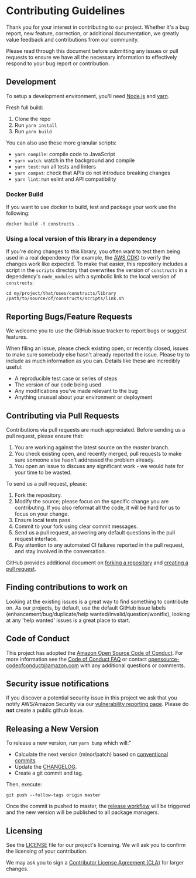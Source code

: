 # Contributing Guidelines

Thank you for your interest in contributing to our project. Whether it's a bug
report, new feature, correction, or additional documentation, we greatly value
feedback and contributions from our community.

Please read through this document before submitting any issues or pull requests
to ensure we have all the necessary information to effectively respond to your
bug report or contribution.

## Development

To setup a development environment, you'll need
[Node.js](https://nodejs.org/en/) and [yarn](https://yarnpkg.com/).

Fresh full build:

1. Clone the repo
2. Run `yarn install`
3. Run `yarn build`

You can also use these more granular scripts:

- `yarn compile`: compile code to JavaScript
- `yarn watch`: watch in the background and compile
- `yarn test`: run all tests and linters
- `yarn compat`: check that APIs do not introduce breaking changes
- `yarn lint`: run eslint and API compatibility

### Docker Build

If you want to use docker to build, test and package your work use the following:

```shell script
docker build -t constructs .
```

### Using a local version of this library in a dependency

If you're doing changes to this library,
you often want to test them being used in a real dependency
(for example, the [AWS CDK](https://github.com/aws/aws-cdk))
to verify the changes work like expected.
To make that easier,
this repository includes a script in the `scripts`
directory that overwrites the version of `constructs`
in a dependency's `node_modules`
with a symbolic link to the local version of `constructs`:

```shell script
cd my/project/that/uses/constructs/library
/path/to/source/of/constructs/scripts/link.sh
```

## Reporting Bugs/Feature Requests

We welcome you to use the GitHub issue tracker to report bugs or suggest
features.

When filing an issue, please check existing open, or recently closed, issues to
make sure somebody else hasn't already reported the issue. Please try to include
as much information as you can. Details like these are incredibly useful:

* A reproducible test case or series of steps
* The version of our code being used
* Any modifications you've made relevant to the bug
* Anything unusual about your environment or deployment

## Contributing via Pull Requests

Contributions via pull requests are much appreciated. Before sending us a pull
request, please ensure that:

1. You are working against the latest source on the *master* branch.
2. You check existing open, and recently merged, pull requests to make sure
   someone else hasn't addressed the problem already.
3. You open an issue to discuss any significant work - we would hate for your
   time to be wasted.

To send us a pull request, please:

1. Fork the repository.
2. Modify the source; please focus on the specific change you are contributing.
   If you also reformat all the code, it will be hard for us to focus on your
   change.
3. Ensure local tests pass.
4. Commit to your fork using clear commit messages.
5. Send us a pull request, answering any default questions in the pull request
   interface.
6. Pay attention to any automated CI failures reported in the pull request, and
   stay involved in the conversation.

GitHub provides additional document on [forking a
repository](https://help.github.com/articles/fork-a-repo/) and [creating a pull
request](https://help.github.com/articles/creating-a-pull-request/).


## Finding contributions to work on

Looking at the existing issues is a great way to find something to contribute
on. As our projects, by default, use the default GitHub issue labels
(enhancement/bug/duplicate/help wanted/invalid/question/wontfix), looking at any
'help wanted' issues is a great place to start.


## Code of Conduct

This project has adopted the [Amazon Open Source Code of
Conduct](https://aws.github.io/code-of-conduct). For more information see the
[Code of Conduct FAQ](https://aws.github.io/code-of-conduct-faq) or contact
opensource-codeofconduct@amazon.com with any additional questions or comments.

## Security issue notifications

If you discover a potential security issue in this project we ask that you
notify AWS/Amazon Security via our [vulnerability reporting
page](http://aws.amazon.com/security/vulnerability-reporting/). Please do
**not** create a public github issue.

## Releasing a New Version

To release a new version, run `yarn bump` which will:"

- Calculate the next version (minor/patch) based on [conventional
  commits](https://www.conventionalcommits.org/en/v1.0.0/).
- Update the [CHANGELOG](./CHANGELOG.md).
- Create a git commit and tag.

Then, execute:

```shell
git push --follow-tags origin master
```

Once the commit is pushed to master, the [release
workflow](./.github/workflows/release.yml) will be triggered and the new version
will be published to all package managers.

## Licensing

See the [LICENSE](LICENSE) file for our project's licensing. We will ask you to
confirm the licensing of your contribution.

We may ask you to sign a [Contributor License Agreement
(CLA)](http://en.wikipedia.org/wiki/Contributor_License_Agreement) for larger
changes.
